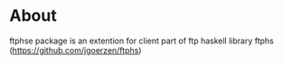 # About
ftphse package is an extention for client part of ftp haskell library ftphs (https://github.com/jgoerzen/ftphs)

